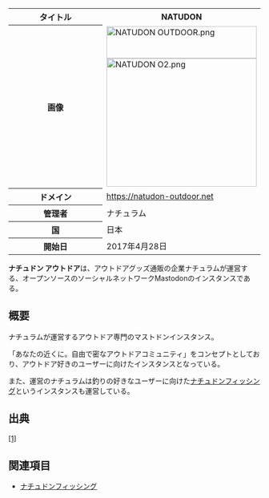 <div>

<table>
<colgroup>
<col style="width: 50%" />
<col style="width: 50%" />
</colgroup>
<tbody>
<tr class="header">
<th>タイトル</th>
<th>NATUDON</th>
</tr>

<tr class="odd">
<th>画像</th>
<td><a href="/%E3%83%95%E3%82%A1%E3%82%A4%E3%83%AB:NATUDON_OUTDOOR.png"><img src="/images/thumb/8/82/NATUDON_OUTDOOR.png/300px-NATUDON_OUTDOOR.png" srcset="/images/thumb/8/82/NATUDON_OUTDOOR.png/450px-NATUDON_OUTDOOR.png 1.5x, /images/thumb/8/82/NATUDON_OUTDOOR.png/600px-NATUDON_OUTDOOR.png 2x" width="300" height="64" alt="NATUDON OUTDOOR.png" /></a><br />
<a href="/%E3%83%95%E3%82%A1%E3%82%A4%E3%83%AB:NATUDON_O2.png"><img src="/images/thumb/9/9a/NATUDON_O2.png/300px-NATUDON_O2.png" srcset="/images/thumb/9/9a/NATUDON_O2.png/450px-NATUDON_O2.png 1.5x, /images/9/9a/NATUDON_O2.png 2x" width="300" height="256" alt="NATUDON O2.png" /></a></td>
</tr>
<tr class="even">
<th scope="row">ドメイン</th>
<td><a href="https://natudon-outdoor.net" rel="nofollow">https://natudon-outdoor.net</a></td>
</tr>
<tr class="odd">
<th scope="row">管理者</th>
<td>ナチュラム</td>
</tr>
<tr class="even">
<th scope="row">国</th>
<td>日本</td>
</tr>
<tr class="odd">
<th scope="row">開始日</th>
<td>2017年4月28日</td>
</tr>
</tbody>
</table>

**ナチュドン アウトドア**は、アウトドアグッズ通販の企業ナチュラムが運営する、オープンソースのソーシャルネットワークMastodonのインスタンスである。

## 概要

ナチュラムが運営するアウトドア専門のマストドンインスタンス。

「あなたの近くに。自由で密なアウトドアコミュニティ」をコンセプトとしており、アウトドア好きのユーザーに向けたインスタンスとなっている。

また、運営のナチュラムは釣りの好きなユーザーに向けた[ナチュドンフィッシング](/%E3%83%8A%E3%83%81%E3%83%A5%E3%83%89%E3%83%B3%E3%83%95%E3%82%A3%E3%83%83%E3%82%B7%E3%83%B3%E3%82%B0 "ナチュドンフィッシング")というインスタンスも運営している。

## 出典

<a href="http://news.naturum.ne.jp/e2916261.html" rel="nofollow">[1]</a>

## 関連項目

-   [ナチュドンフィッシング](/%E3%83%8A%E3%83%81%E3%83%A5%E3%83%89%E3%83%B3%E3%83%95%E3%82%A3%E3%83%83%E3%82%B7%E3%83%B3%E3%82%B0 "ナチュドンフィッシング")

</div>
